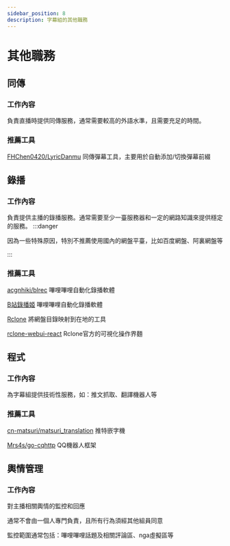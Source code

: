 ```yaml
---
sidebar_position: 8
description: 字幕組的其他職務
---
```


# 其他職務

## 同傳
### 工作內容
負責直播時提供同傳服務，通常需要較高的外語水準，且需要充足的時間。

### 推薦工具
[FHChen0420/LyricDanmu](https://github.com/FHChen0420/LyricDanmu) 同傳彈幕工具，主要用於自動添加/切換彈幕前綴

## 錄播

### 工作內容
負責提供主播的錄播服務。通常需要至少一臺服務器和一定的網路知識來提供穩定的服務。
:::danger

因為一些特殊原因，特別不推薦使用國內的網盤平臺，比如百度網盤、阿裏網盤等

:::
### 推薦工具
[acgnhiki/blrec](https://github.com/acgnhiki/blrec) 嗶哩嗶哩自動化錄播軟體

[B站錄播姬](https://github.com/BililiveRecorder/BililiveRecorder) 嗶哩嗶哩自動化錄播軟體

[Rclone](https://github.com/rclone/rclone) 將網盤目錄映射到在地的工具

[rclone-webui-react](https://github.com/rclone/rclone-webui-react) Rclone官方的可視化操作界麵

## 程式
### 工作內容
為字幕組提供技術性服務，如：推文抓取、翻譯機器人等
### 推薦工具
[cn-matsuri/matsuri_translation](https://github.com/cn-matsuri/matsuri_translation) 推特嵌字機

[Mrs4s/go-cqhttp](https://github.com/Mrs4s/go-cqhttp) QQ機器人框架

## 輿情管理
### 工作內容
對主播相關輿情的監控和回應

通常不會由一個人專門負責，且所有行為須經其他組員同意

監控範圍通常包括：嗶哩嗶哩話題及相關評論區、nga虛擬區等